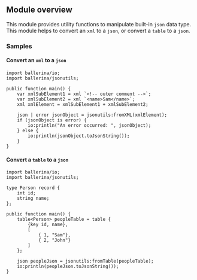 ## Module overview

This module provides utility functions to manipulate built-in `json` data type. This module helps to convert an `xml` to a `json`, or convert a `table` to a `json`.

### Samples

#### Convert an `xml` to a `json`
```ballerina
import ballerina/io;
import ballerina/jsonutils;

public function main() {
    var xmlSubElement1 = xml `<!-- outer comment -->`;
    var xmlSubElement2 = xml `<name>Sam</name>`;
    xml xmlElement = xmlSubElement1 + xmlSubElement2;

    json | error jsonObject = jsonutils:fromXML(xmlElement);
    if (jsonObject is error) {
        io:println("An error occurred: ", jsonObject);
    } else {
        io:println(jsonObject.toJsonString());
    }
}
```

#### Convert a `table` to a `json`
```ballerina
import ballerina/io;
import ballerina/jsonutils;

type Person record {
    int id;
    string name;
};

public function main() {
    table<Person> peopleTable = table {
        {key id, name},
        [
            { 1, "Sam"},
            { 2, "John"}
        ]
    };

    json peopleJson = jsonutils:fromTable(peopleTable);
    io:println(peopleJson.toJsonString());
}
```
